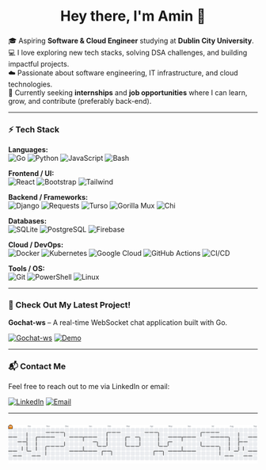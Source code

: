 <h1 align="center">Hey there, I'm Amin 👋</h1>

###

<p align="left">
  🎓 Aspiring <strong>Software & Cloud Engineer</strong> studying at <strong>Dublin City University</strong>.<br>
  💻 I love exploring new tech stacks, solving DSA challenges, and building impactful projects.<br>
  ☁️ Passionate about software engineering, IT infrastructure, and cloud technologies.<br>
  🚀 Currently seeking <strong>internships</strong> and <strong>job opportunities</strong> where I can learn, grow, and contribute (preferably back-end).
</p>

---

### ⚡ Tech Stack

**Languages:**  
![Go](https://img.shields.io/badge/Go-%2300ADD8.svg?style=for-the-badge&logo=go&logoColor=white)
![Python](https://img.shields.io/badge/Python-%233776AB.svg?style=for-the-badge&logo=python&logoColor=white)
![JavaScript](https://img.shields.io/badge/JavaScript-%23F7DF1E.svg?style=for-the-badge&logo=javascript&logoColor=black)
![Bash](https://img.shields.io/badge/Bash-%23121011.svg?style=for-the-badge&logo=gnu-bash&logoColor=white)

**Frontend / UI:**  
![React](https://img.shields.io/badge/React-%2361DAFB.svg?style=for-the-badge&logo=react&logoColor=black)
![Bootstrap](https://img.shields.io/badge/Bootstrap-%237952B3.svg?style=for-the-badge&logo=bootstrap&logoColor=white)
![Tailwind](https://img.shields.io/badge/Tailwind-%2338B2AC.svg?style=for-the-badge&logo=tailwind-css&logoColor=white)

**Backend / Frameworks:**  
![Django](https://img.shields.io/badge/Django-%23092E20.svg?style=for-the-badge&logo=django&logoColor=white)
![Requests](https://img.shields.io/badge/Requests-%233776AB.svg?style=for-the-badge&logo=python&logoColor=white)
![Turso](https://img.shields.io/badge/Turso-%2340C4FF.svg?style=for-the-badge&logo=turso&logoColor=white)
![Gorilla Mux](https://img.shields.io/badge/Gorilla%20Mux-%23FF6F61?style=for-the-badge&logoColor=white)
![Chi](https://img.shields.io/badge/Chi-%23000000?style=for-the-badge&logoColor=white)

**Databases:**  
![SQLite](https://img.shields.io/badge/SQLite-%230073A9.svg?style=for-the-badge&logo=sqlite&logoColor=white)
![PostgreSQL](https://img.shields.io/badge/PostgreSQL-%23336791.svg?style=for-the-badge&logo=postgresql&logoColor=white)
![Firebase](https://img.shields.io/badge/Firebase-%23FFCA28.svg?style=for-the-badge&logo=firebase&logoColor=black)

**Cloud / DevOps:**  
![Docker](https://img.shields.io/badge/Docker-%2300BFFF.svg?style=for-the-badge&logo=docker&logoColor=white)
![Kubernetes](https://img.shields.io/badge/Kubernetes-%23326CE5.svg?style=for-the-badge&logo=kubernetes&logoColor=white)
![Google Cloud](https://img.shields.io/badge/Google%20Cloud-%234285F4.svg?style=for-the-badge&logo=googlecloud&logoColor=white)
![GitHub Actions](https://img.shields.io/badge/GitHub%20Actions-%232671E5.svg?style=for-the-badge&logo=githubactions&logoColor=white)
![CI/CD](https://img.shields.io/badge/CI%2FCD-%2300BFFF.svg?style=for-the-badge&logo=github&logoColor=white)

**Tools / OS:**  
![Git](https://img.shields.io/badge/Git-%23F05032.svg?style=for-the-badge&logo=git&logoColor=white)
![PowerShell](https://img.shields.io/badge/PowerShell-%235391FE.svg?style=for-the-badge&logo=powershell&logoColor=white)
![Linux](https://img.shields.io/badge/Linux-%23000000.svg?style=for-the-badge&logo=linux&logoColor=white)

---


### 🚀 Check Out My Latest Project!

**Gochat-ws** – A real-time WebSocket chat application built with Go.  

[![Gochat-ws](https://img.shields.io/badge/View%20on-GitHub-%23000000?style=for-the-badge&logo=github&logoColor=white)](https://github.com/aminlo/Gochat-ws)   [![Demo](https://img.shields.io/badge/Live-Demo-%23FF6F61?style=for-the-badge)](https://gochat-proj.web.app/)

---

### 📬 Contact Me

Feel free to reach out to me via LinkedIn or email:

[![LinkedIn](https://img.shields.io/badge/LinkedIn-%230077B5?style=for-the-badge&logo=linkedin&logoColor=white)](https://www.linkedin.com/in/amin-loui-osman/)  [![Email](https://img.shields.io/badge/Email-%23D14836?style=for-the-badge&logo=gmail&logoColor=white)](mailto:aminlouiosman@gmail.com)


---

###
###
<picture>
  <source media="(prefers-color-scheme: dark)" srcset="https://raw.githubusercontent.com/aminlo/aminlo/output/pacman-contribution-graph-dark.svg">
  <source media="(prefers-color-scheme: light)" srcset="https://raw.githubusercontent.com/aminlo/aminlo/output/pacman-contribution-graph.svg">
  <img alt="Pacman contribution graph" src="https://raw.githubusercontent.com/aminlo/aminlo/output/pacman-contribution-graph.svg">
</picture>
